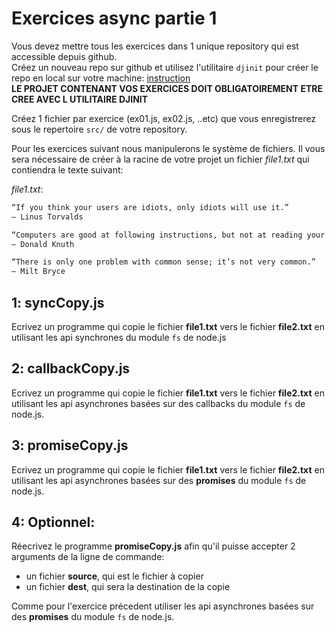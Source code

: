 # Exercices async partie 1

Vous devez mettre tous les exercices dans 1 unique repository qui est accessible depuis github.  
Créez un nouveau repo sur github et utilisez l'utilitaire `djinit` pour créer le repo en local sur votre machine: [instruction](https://github.com/AbsoluteVirtueXI/alyra-courses/blob/master/node/1-node-introduction.md#djinit)  
**LE PROJET CONTENANT VOS EXERCICES DOIT OBLIGATOIREMENT ETRE CREE AVEC L UTILITAIRE DJINIT**

Créez 1 fichier par exercice (ex01.js, ex02.js, ..etc) que vous enregistrerez sous le repertoire `src/` de votre repository.

Pour les exercices suivant nous manipulerons le système de fichiers.
Il vous sera nécessaire de créer à la racine de votre projet un fichier _file1.txt_ qui contiendra le texte suivant:

_file1.txt_:

```txt
“If you think your users are idiots, only idiots will use it.”
— Linus Torvalds

“Computers are good at following instructions, but not at reading your mind.”
— Donald Knuth

“There is only one problem with common sense; it’s not very common.”
— Milt Bryce
```

## 1: **syncCopy.js**

Ecrivez un programme qui copie le fichier **file1.txt** vers le fichier **file2.txt** en utilisant les api synchrones du module `fs` de node.js

## 2: **callbackCopy.js**

Ecrivez un programme qui copie le fichier **file1.txt** vers le fichier **file2.txt** en utilisant les api asynchrones basées sur des callbacks du module `fs` de node.js.

## 3: **promiseCopy.js**

Ecrivez un programme qui copie le fichier **file1.txt** vers le fichier **file2.txt** en utilisant les api asynchrones basées sur des **promises** du module `fs` de node.js.

## 4: **Optionnel**:

Réecrivez le programme **promiseCopy.js** afin qu'il puisse accepter 2 arguments de la ligne de commande:

- un fichier **source**, qui est le fichier à copier
- un fichier **dest**, qui sera la destination de la copie

Comme pour l'exercice précedent utiliser les api asynchrones basées sur des **promises** du module `fs` de node.js.
